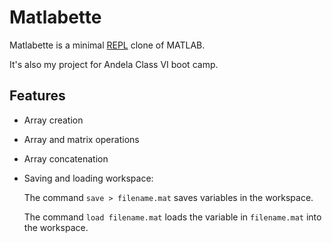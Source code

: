 # Matlabette
Matlabette is a minimal [REPL](https://en.wikipedia.org/wiki/Read–eval–print_loop) clone of MATLAB.

It's also my project for Andela Class VI boot camp.

## Features
 * Array creation
 
 * Array and matrix operations
 
 * Array concatenation
 
 * Saving and loading workspace:
 
    The command `save > filename.mat` saves variables in the workspace.
    
    The command `load filename.mat` loads the variable in `filename.mat` into the workspace.
